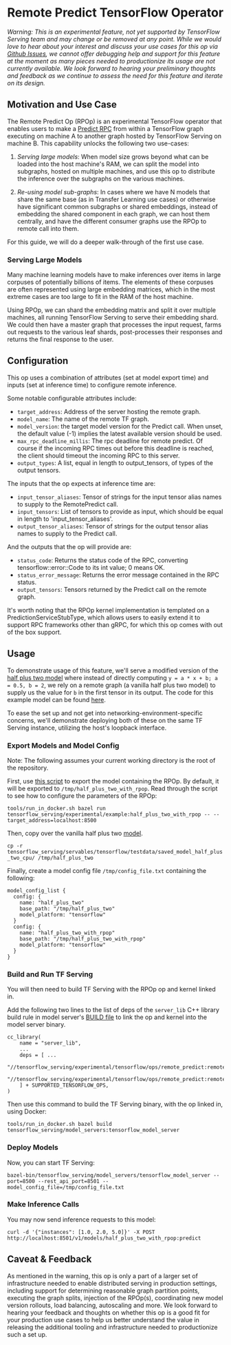 # Remote Predict TensorFlow Operator

_Warning: This is an experimental feature, not yet supported by TensorFlow
Serving team and may change or be removed at any point. While we would love to
hear about your interest and discuss your use cases for this op via
[Github Issues](https://github.com/tensorflow/serving/issues), we cannot offer
debugging help and support for this feature at the moment as many pieces needed
to productionize its usage are not currently available. We look forward to
hearing your preliminary thoughts and feedback as we continue to assess the need
for this feature and iterate on its design._

## Motivation and Use Case

The Remote Predict Op (RPOp) is an experimental TensorFlow operator that enables
users to make a
[Predict RPC](https://github.com/tensorflow/serving/blob/master/tensorflow_serving/apis/prediction_service.proto#L23)
from within a TensorFlow graph executing on machine A to another graph hosted by
TensorFlow Serving on machine B. This capability unlocks the following two
use-cases:

1) *Serving large models*: When model size grows beyond what can be loaded into
the host machine's RAM, we can split the model into subgraphs, hosted on
multiple machines, and use this op to distribute the inference over the
subgraphs on the various machines.

2) *Re-using model sub-graphs*: In cases where we have N models that share the
same base (as in Transfer Learning use cases) or otherwise have significant
common subgraphs or shared embeddings, instead of embedding the shared component
in each graph, we can host them centrally, and have the different consumer
graphs use the RPOp to remote call into them.

For this guide, we will do a deeper walk-through of the first use case.

### Serving Large Models

Many machine learning models have to make inferences over items in large
corpuses of potentially billions of items. The elements of these corpuses are
often represented using large embedding matrices, which in the most extreme
cases are too large to fit in the RAM of the host machine.

Using RPOp, we can shard the embedding matrix and split it over multiple
machines, all running TensorFlow Serving to serve their embedding shard. We
could then have a master graph that processes the input request, farms out
requests to the various leaf shards, post-processes their responses and returns
the final response to the user.

## Configuration

This op uses a combination of attributes (set at model export time) and inputs
(set at inference time) to configure remote inference.

Some notable configurable attributes include:

*   `target_address`: Address of the server hosting the remote graph.
*   `model_name`: The name of the remote TF graph.
*   `model_version`: the target model version for the Predict call. When unset,
    the default value (-1) implies the latest available version should be used.
*   `max_rpc_deadline_millis`: The rpc deadline for remote predict. Of course if
    the incoming RPC times out before this deadline is reached, the client
    should timeout the incoming RPC to this server.
*   `output_types`: A list, equal in length to output_tensors, of types of the
    output tensors.

The inputs that the op expects at inference time are:

*   `input_tensor_aliases`: Tensor of strings for the input tensor alias names
    to supply to the RemotePredict call.
*   `input_tensors`: List of tensors to provide as input, which should be equal
    in length to 'input_tensor_aliases'.
*   `output_tensor_aliases`: Tensor of strings for the output tensor alias names
    to supply to the Predict call.

And the outputs that the op will provide are:

*   `status_code`: Returns the status code of the RPC, converting
    tensorflow::error::Code to its int value; 0 means OK.
*   `status_error_message`: Returns the error message contained in the RPC
    status.
*   `output_tensors`: Tensors returned by the Predict call on the remote graph.

It's worth noting that the RPOp kernel implementation is templated on a
PredictionServiceStubType, which allows users to easily extend it to support RPC
frameworks other than gRPC, for which this op comes with out of the box support.

## Usage

To demonstrate usage of this feature, we'll serve a modified version of the
[half plus two model](https://github.com/tensorflow/serving/blob/master/tensorflow_serving/servables/tensorflow/testdata/saved_model_half_plus_two.py)
where instead of directly computing `y = a * x + b; a = 0.5, b = 2`, we rely on
a remote graph (a vanilla half plus two model) to supply us the value for `b` in
the first tensor in its output. The code for this example model can be found
[here](../../../example/half_plus_two_with_rpop.py).

To ease the set up and not get into networking-environment-specific concerns,
we'll demonstrate deploying both of these on the same TF Serving instance,
utilizing the host's loopback interface.

### Export Models and Model Config

Note: The following assumes your current working directory is the root of the
repository.

First, use [this script](../../../example/half_plus_two_with_rpop.py) to export
the model containing the RPOp. By default, it will be exported to
`/tmp/half_plus_two_with_rpop`. Read through the script to see how to configure
the parameters of the RPOp:

`tools/run_in_docker.sh bazel run
tensorflow_serving/experimental/example:half_plus_two_with_rpop --
--target_address=localhost:8500`

Then, copy over the vanilla half plus two
[model](https://github.com/tensorflow/serving/tree/master/tensorflow_serving/servables/tensorflow/testdata/saved_model_half_plus_two_cpu).

`cp -r
tensorflow_serving/servables/tensorflow/testdata/saved_model_half_plus_two_cpu/
/tmp/half_plus_two`

Finally, create a model config file `/tmp/config_file.txt` containing the
following:

```
model_config_list {
  config: {
    name: "half_plus_two"
    base_path: "/tmp/half_plus_two"
    model_platform: "tensorflow"
  }
  config: {
    name: "half_plus_two_with_rpop"
    base_path: "/tmp/half_plus_two_with_rpop"
    model_platform: "tensorflow"
  }
}
```

### Build and Run TF Serving

You will then need to build TF Serving with the RPOp op and kernel linked in.

Add the following two lines to the list of deps of the `server_lib` C++ library
build rule in model server's
[BUILD file](https://github.com/tensorflow/serving/tree/master/tensorflow_serving/model_servers/BUILD)
to link the op and kernel into the model server binary.

```
cc_library(
    name = "server_lib",
    ...
    deps = [ ...
    "//tensorflow_serving/experimental/tensorflow/ops/remote_predict:remote_predict_op_kernel",
    "//tensorflow_serving/experimental/tensorflow/ops/remote_predict:remote_predict_ops_cc",
    ] + SUPPORTED_TENSORFLOW_OPS,
)
```

Then use this command to build the TF Serving binary, with the op linked in,
using Docker:

`tools/run_in_docker.sh bazel build
tensorflow_serving/model_servers:tensorflow_model_server`

### Deploy Models

Now, you can start TF Serving:

`bazel-bin/tensorflow_serving/model_servers/tensorflow_model_server --port=8500
--rest_api_port=8501 --model_config_file=/tmp/config_file.txt`

### Make Inference Calls

You may now send inference requests to this model:

`curl -d '{"instances": [1.0, 2.0, 5.0]}' -X POST
http://localhost:8501/v1/models/half_plus_two_with_rpop:predict`

## Caveat & Feedback

As mentioned in the warning, this op is only a part of a larger set of
infrastructure needed to enable distributed serving in production settings,
including support for determining reasonable graph partition points, executing
the graph splits, injection of the RPOp(s), coordinating new model version
rollouts, load balancing, autoscaling and more. We look forward to hearing your
feedback and thoughts on whether this op is a good fit for your production use
cases to help us better understand the value in releasing the additional tooling
and infrastructure needed to productionize such a set up.
